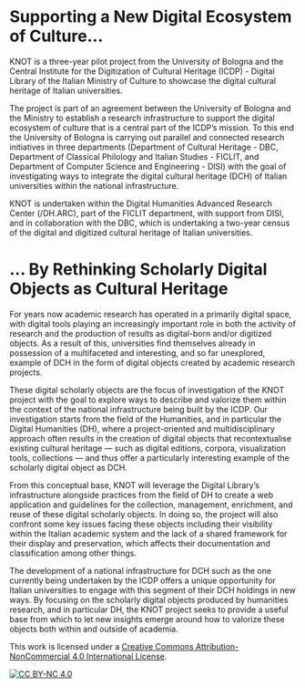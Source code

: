 # Supporting a New Digital Ecosystem of Culture...
KNOT is a three-year pilot project from the University of Bologna and the Central Institute for the Digitization of Cultural Heritage (ICDP) - Digital Library of the Italian Ministry of Culture to showcase the digital cultural heritage of Italian universities.

The project is part of an agreement between the University of Bologna and the Ministry to establish a research infrastructure to support the digital ecosystem of culture that is a central part of the ICDP’s mission. To this end the University of Bologna is carrying out parallel and connected research initiatives in three departments (Department of Cultural Heritage - DBC, Department of Classical Philology and Italian Studies - FICLIT, and Department of Computer Science and Engineering - DISI) with the goal of investigating ways to integrate the digital cultural heritage (DCH) of Italian universities within the national infrastructure.

KNOT is undertaken within the Digital Humanities Advanced Research Center (/DH.ARC), part of the FICLIT department, with support from DISI, and in collaboration with the DBC, which is undertaking a two-year census of the digital and digitized cultural heritage of Italian universities.

# ... By Rethinking Scholarly Digital Objects as Cultural Heritage

For years now academic research has operated in a primarily digital space, with digital tools playing an increasingly important role in both the activity of research and the production of results as digital-born and/or digitized objects. As a result of this, universities find themselves already in possession of a multifaceted and interesting, and so far unexplored, example of DCH in the form of digital objects created by academic research projects.

These digital scholarly objects are the focus of investigation of the KNOT project with the goal to explore ways to describe and valorize them within the context of the national infrastructure being built by the ICDP. Our investigation starts from the field of the Humanities, and in particular the Digital Humanities (DH), where a project-oriented and multidisciplinary approach often results in the creation of digital objects that recontextualise existing cultural heritage — such as digital editions, corpora, visualization tools, collections — and thus offer a particularly interesting example of the scholarly digital object as DCH.

From this conceptual base, KNOT will leverage the Digital Library’s infrastructure alongside practices from the field of DH to create a web application and guidelines for the collection, management, enrichment, and reuse of these digital scholarly objects. In doing so, the project will also confront some key issues facing these objects including their visibility within the Italian academic system and the lack of a shared framework for their display and preservation, which affects their documentation and classification among other things.

The development of a national infrastructure for DCH such as the one currently being undertaken by the ICDP offers a unique opportunity for Italian universities to engage with this segment of their DCH holdings in new ways. By focusing on the scholarly digital objects produced by humanities research, and in particular DH, the KNOT project seeks to provide a useful base from which to let new insights emerge around how to valorize these objects both within and outside of academia.

This work is licensed under a
[Creative Commons Attribution-NonCommercial 4.0 International License][cc-by-nc].

[![CC BY-NC 4.0][cc-by-nc-image]][cc-by-nc]

[cc-by-nc]: https://creativecommons.org/licenses/by-nc/4.0/
[cc-by-nc-image]: https://licensebuttons.net/l/by-nc/4.0/88x31.png
